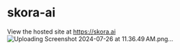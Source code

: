# skora-ai

View the hosted site at https://skora.ai
![Uploading Screenshot 2024-07-26 at 11.36.49 AM.png…]()
